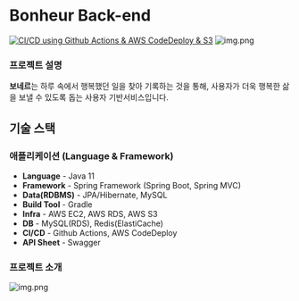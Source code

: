 # Bonheur Back-end

[![CI/CD using Github Actions & AWS CodeDeploy & S3](https://github.com/umc-bonheur/bonheur-server/actions/workflows/github-actions.yml/badge.svg)](https://github.com/umc-bonheur/bonheur-server/actions/workflows/github-actions.yml)
![img.png](docs/bonheur.png)


### 프로젝트 설명

**보네르**는 하루 속에서 행복했던 일을 찾아 기록하는 것을 통해, 사용자가 더욱 행복한 삶을 보낼 수 있도록 돕는 사용자 기반서비스입니다.

## 기술 스택

### 애플리케이션 (Language & Framework)

- **Language** - Java 11
- **Framework** - Spring Framework (Spring Boot, Spring MVC)
- **Data(RDBMS)** - JPA/Hibernate, MySQL
- **Build Tool** - Gradle
- **Infra** - AWS EC2, AWS RDS, AWS S3
- **DB** - MySQL(RDS), Redis(ElastiCache)
- **CI/CD** - Github Actions, AWS CodeDeploy
- **API Sheet** - Swagger

### 프로젝트 소개
![img.png](docs/Pasted%20Graphic.png)